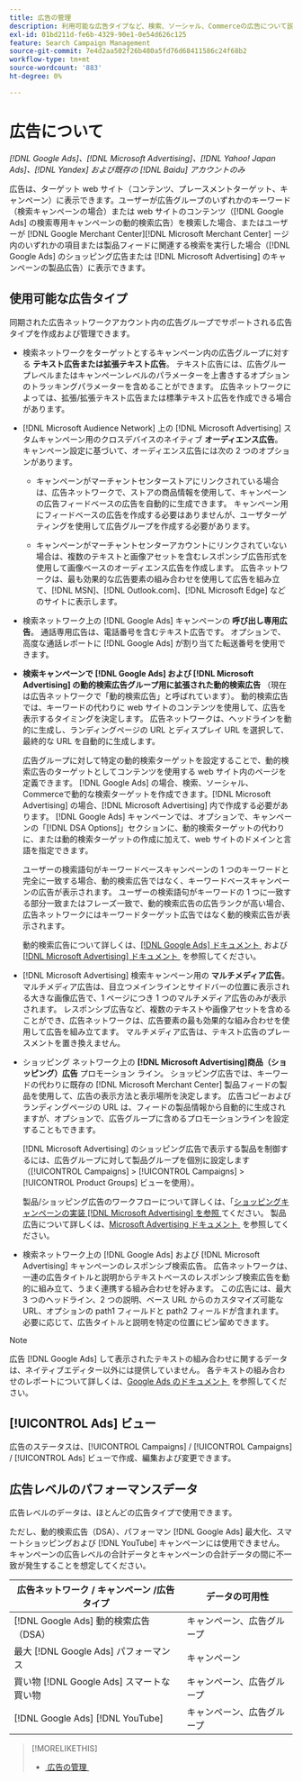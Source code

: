 ```yaml
---
title: 広告の管理
description: 利用可能な広告タイプなど、検索、ソーシャル、Commerceの広告について説明します。
exl-id: 01bd211d-fe6b-4329-90e1-0e54d626c125
feature: Search Campaign Management
source-git-commit: 7e4d2aa502f26b480a5fd76d68411586c24f68b2
workflow-type: tm+mt
source-wordcount: '883'
ht-degree: 0%

---
```


# 広告について

*[!DNL Google Ads]、[!DNL Microsoft Advertising]、[!DNL Yahoo! Japan Ads]、[!DNL Yandex] および既存の [!DNL Baidu] アカウントのみ*

広告は、ターゲット web サイト（コンテンツ、プレースメントターゲット、キャンペーン）に表示できます。ユーザーが広告グループのいずれかのキーワード（検索キャンペーンの場合）または web サイトのコンテンツ（[!DNL Google Ads] の検索専用キャンペーンの動的検索広告）を検索した場合、またはユーザーが [!DNL Google Merchant Center][!DNL Microsoft Merchant Center] ージ内のいずれかの項目または製品フィードに関連する検索を実行した場合（[!DNL Google Ads] のショッピング広告または [!DNL Microsoft Advertising] のキャンペーンの製品広告）に表示できます。

## 使用可能な広告タイプ

同期された広告ネットワークアカウント内の広告グループでサポートされる広告タイプを作成および管理できます。

* 検索ネットワークをターゲットとするキャンペーン内の広告グループに対する **テキスト広告または拡張テキスト広告**。 テキスト広告には、広告グループレベルまたはキャンペーンレベルのパラメーターを上書きするオプションのトラッキングパラメーターを含めることができます。 広告ネットワークによっては、拡張/拡張テキスト広告または標準テキスト広告を作成できる場合があります。

* [!DNL Microsoft Audience Network] 上の [!DNL Microsoft Advertising] スタムキャンペーン用のクロスデバイスのネイティブ **オーディエンス広告**。 キャンペーン設定に基づいて、オーディエンス広告には次の 2 つのオプションがあります。

   * キャンペーンがマーチャントセンターストアにリンクされている場合は、広告ネットワークで、ストアの商品情報を使用して、キャンペーンの広告フィードベースの広告を自動的に生成できます。 キャンペーン用にフィードベースの広告を作成する必要はありませんが、ユーザターゲティングを使用して広告グループを作成する必要があります。

   * キャンペーンがマーチャントセンターアカウントにリンクされていない場合は、複数のテキストと画像アセットを含むレスポンシブ広告形式を使用して画像ベースのオーディエンス広告を作成します。 広告ネットワークは、最も効果的な広告要素の組み合わせを使用して広告を組み立て、[!DNL MSN]、[!DNL Outlook.com]、[!DNL Microsoft Edge] などのサイトに表示します。

* 検索ネットワーク上の [!DNL Google Ads] キャンペーンの **呼び出し専用広告**。 通話専用広告は、電話番号を含むテキスト広告です。 オプションで、高度な通話レポートに [!DNL Google Ads] が割り当てた転送番号を使用できます。

* **検索キャンペーンで [!DNL Google Ads] および [!DNL Microsoft Advertising] の動的検索広告グループ用に拡張された動的検索広告** （現在は広告ネットワークで「動的検索広告」と呼ばれています）。 動的検索広告では、キーワードの代わりに web サイトのコンテンツを使用して、広告を表示するタイミングを決定します。 広告ネットワークは、ヘッドラインを動的に生成し、ランディングページの URL とディスプレイ URL を選択して、最終的な URL を自動的に生成します。

  広告グループに対して特定の動的検索ターゲットを設定することで、動的検索広告のターゲットとしてコンテンツを使用する web サイト内のページを定義できます。 [!DNL Google Ads] の場合、検索、ソーシャル、Commerceで動的な検索ターゲットを作成できます。[!DNL Microsoft Advertising] の場合、[!DNL Microsoft Advertising] 内で作成する必要があります。 [!DNL Google Ads] キャンペーンでは、オプションで、キャンペーンの「[!DNL DSA Options]」セクションに、動的検索ターゲットの代わりに、または動的検索ターゲットの作成に加えて、web サイトのドメインと言語を指定できます。

  ユーザーの検索語句がキーワードベースキャンペーンの 1 つのキーワードと完全に一致する場合、動的検索広告ではなく、キーワードベースキャンペーンの広告が表示されます。 ユーザーの検索語句がキーワードの 1 つに一致する部分一致またはフレーズ一致で、動的検索広告の広告ランクが高い場合、広告ネットワークにはキーワードターゲット広告ではなく動的検索広告が表示されます。

  動的検索広告について詳しくは、[[!DNL Google Ads]  ドキュメント &#x200B;](https://support.google.com/google-ads/answer/2471185) および [[!DNL Microsoft Advertising]  ドキュメント &#x200B;](https://help.ads.microsoft.com/#apex/ads/en/56794) を参照してください。

* [!DNL Microsoft Advertising] 検索キャンペーン用の **マルチメディア広告**。 マルチメディア広告は、目立つメインラインとサイドバーの位置に表示される大きな画像広告で、1 ページにつき 1 つのマルチメディア広告のみが表示されます。 レスポンシブ広告など、複数のテキストや画像アセットを含めることができ、広告ネットワークは、広告要素の最も効果的な組み合わせを使用して広告を組み立てます。 マルチメディア広告は、テキスト広告のプレースメントを置き換えません。

* ショッピング ネットワーク上の **[!DNL Microsoft Advertising]商品（ショッピング）広告** プロモーション ライン。 ショッピング広告では、キーワードの代わりに既存の [!DNL Microsoft Merchant Center] 製品フィードの製品を使用して、広告の表示方法と表示場所を決定します。 広告コピーおよびランディングページの URL は、フィードの製品情報から自動的に生成されますが、オプションで、広告グループに含めるプロモーションラインを設定することもできます。

  [!DNL Microsoft Advertising] のショッピング広告で表示する製品を制御するには、広告グループに対して製品グループを個別に設定します（[!UICONTROL Campaigns] > [!UICONTROL Campaigns] > [!UICONTROL Product Groups] ビューを使用）。

  製品/ショッピング広告のワークフローについて詳しくは、「[&#x200B; ショッピングキャンペーンの実装  [!DNL Microsoft Advertising]  を参照 &#x200B;](/help/search-social-commerce/campaign-management/special-workflows/microsoft-shopping-campaigns.md) てください。  製品広告について詳しくは、[Microsoft Advertising ドキュメント &#x200B;](https://help.ads.microsoft.com/#apex/3/en/51082) を参照してください。

* 検索ネットワーク上の [!DNL Google Ads] および [!DNL Microsoft Advertising] キャンペーンのレスポンシブ検索広告。 広告ネットワークは、一連の広告タイトルと説明からテキストベースのレスポンシブ検索広告を動的に組み立て、うまく連携する組み合わせを好みます。 この広告には、最大 3 つのヘッドライン、2 つの説明、ベース URL からのカスタマイズ可能な URL、オプションの path1 フィールドと path2 フィールドが含まれます。 必要に応じて、広告タイトルと説明を特定の位置にピン留めできます。

>[!NOTE]
>
>広告 [!DNL Google Ads] して表示されたテキストの組み合わせに関するデータは、ネイティブエディター以外には提供していません。 各テキストの組み合わせのレポートについて詳しくは、[Google Ads のドキュメント &#x200B;](https://support.google.com/google-ads/answer/7684791) を参照してください。

## [!UICONTROL Ads] ビュー

広告のステータスは、[!UICONTROL Campaigns] / [!UICONTROL Campaigns] / [!UICONTROL Ads] ビューで作成、編集および変更できます。

## 広告レベルのパフォーマンスデータ

広告レベルのデータは、ほとんどの広告タイプで使用できます。

ただし、動的検索広告（DSA）、パフォーマン [!DNL Google Ads] 最大化、スマートショッピングおよび [!DNL YouTube] キャンペーンには使用できません。 キャンペーンの広告レベルの合計データとキャンペーンの合計データの間に不一致が発生することを想定してください。

| 広告ネットワーク / キャンペーン /広告タイプ | データの可用性 |
|---|---|
| [!DNL Google Ads] 動的検索広告（DSA） | キャンペーン、広告グループ |
| 最大 [!DNL Google Ads] パフォーマンス | キャンペーン |
| 買い物 [!DNL Google Ads] スマートな買い物 | キャンペーン、広告グループ |
| [!DNL Google Ads] [!DNL YouTube] | キャンペーン、広告グループ |

>[!MORELIKETHIS]
>
>* [&#x200B; 広告の管理 &#x200B;](ad-manage.md)

